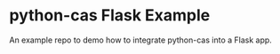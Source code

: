 python-cas Flask Example
========================

An example repo to demo how to integrate python-cas into a Flask app.

